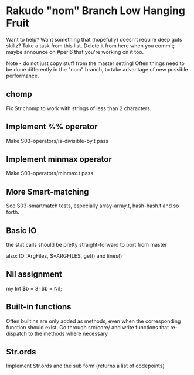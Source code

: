 # Rakudo "nom" Branch Low Hanging Fruit

Want to help? Want something that (hopefully) doesn't require deep
guts skillz? Take a task from this list. Delete it from here when
you commit; maybe announce on #perl6 that you're working on it too.

Note - do not just copy stuff from the master setting! Often things
need to be done differently in the "nom" branch, to take advantage of
new possible performance.

## chomp
Fix Str.chomp to work with strings of less than 2 characters.

## Implement %% operator
Make S03-operators/is-divisible-by.t pass

## Implement minmax operator
Make S03-operators/minmax.t pass

## More Smart-matching
See S03-smartmatch tests, especially array-array.t, hash-hash.t and
so forth.

## Basic IO
the stat calls should be pretty straight-forward to port from master

also: IO::ArgFiles, $*ARGFILES, get() and lines()

## Nil assignment
my Int $b = 3;  $b = Nil;   

## Built-in functions
Often builtins are only added as methods, even when the corresponding function
should exist. Go through src/core/ and write functions that re-dispatch to the
methods where necessary

## Str.ords

Implement Str.ords and the sub form (returns a list of codepoints)
